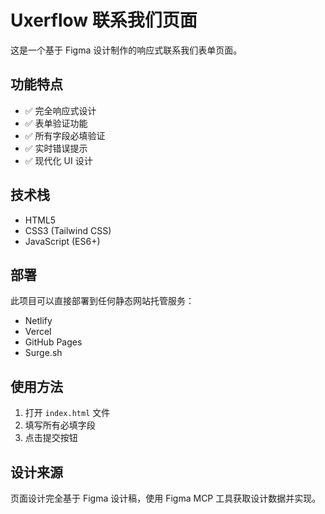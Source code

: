 # Uxerflow 联系我们页面

这是一个基于 Figma 设计制作的响应式联系我们表单页面。

## 功能特点

- ✅ 完全响应式设计
- ✅ 表单验证功能
- ✅ 所有字段必填验证
- ✅ 实时错误提示
- ✅ 现代化 UI 设计

## 技术栈

- HTML5
- CSS3 (Tailwind CSS)
- JavaScript (ES6+)

## 部署

此项目可以直接部署到任何静态网站托管服务：

- Netlify
- Vercel
- GitHub Pages
- Surge.sh

## 使用方法

1. 打开 `index.html` 文件
2. 填写所有必填字段
3. 点击提交按钮

## 设计来源

页面设计完全基于 Figma 设计稿，使用 Figma MCP 工具获取设计数据并实现。
